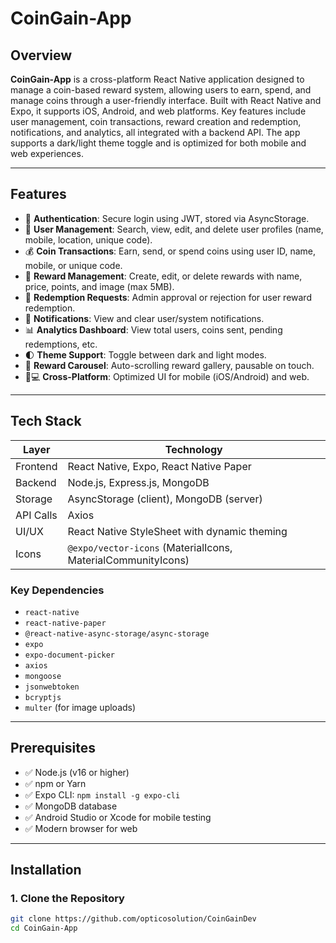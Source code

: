 # CoinGain-App

## Overview

**CoinGain-App** is a cross-platform React Native application designed to manage a coin-based reward system, allowing users to earn, spend, and manage coins through a user-friendly interface. Built with React Native and Expo, it supports iOS, Android, and web platforms. Key features include user management, coin transactions, reward creation and redemption, notifications, and analytics, all integrated with a backend API. The app supports a dark/light theme toggle and is optimized for both mobile and web experiences.

---

## Features

- 🔐 **Authentication**: Secure login using JWT, stored via AsyncStorage.
- 👤 **User Management**: Search, view, edit, and delete user profiles (name, mobile, location, unique code).
- 💰 **Coin Transactions**: Earn, send, or spend coins using user ID, name, mobile, or unique code.
- 🎁 **Reward Management**: Create, edit, or delete rewards with name, price, points, and image (max 5MB).
- 🔄 **Redemption Requests**: Admin approval or rejection for user reward redemption.
- 🔔 **Notifications**: View and clear user/system notifications.
- 📊 **Analytics Dashboard**: View total users, coins sent, pending redemptions, etc.
- 🌓 **Theme Support**: Toggle between dark and light modes.
- 🎠 **Reward Carousel**: Auto-scrolling reward gallery, pausable on touch.
- 📱💻 **Cross-Platform**: Optimized UI for mobile (iOS/Android) and web.

---

## Tech Stack

| Layer       | Technology |
|-------------|-------------|
| Frontend    | React Native, Expo, React Native Paper |
| Backend     | Node.js, Express.js, MongoDB |
| Storage     | AsyncStorage (client), MongoDB (server) |
| API Calls   | Axios |
| UI/UX       | React Native StyleSheet with dynamic theming |
| Icons       | `@expo/vector-icons` (MaterialIcons, MaterialCommunityIcons) |

### Key Dependencies

- `react-native`
- `react-native-paper`
- `@react-native-async-storage/async-storage`
- `expo`
- `expo-document-picker`
- `axios`
- `mongoose`
- `jsonwebtoken`
- `bcryptjs`
- `multer` (for image uploads)

---

## Prerequisites

- ✅ Node.js (v16 or higher)
- ✅ npm or Yarn
- ✅ Expo CLI: `npm install -g expo-cli`
- ✅ MongoDB database
- ✅ Android Studio or Xcode for mobile testing
- ✅ Modern browser for web

---

## Installation

### 1. Clone the Repository

```bash
git clone https://github.com/opticosolution/CoinGainDev
cd CoinGain-App
